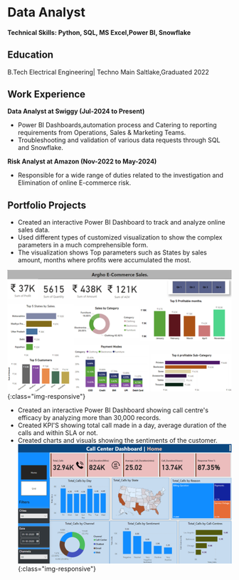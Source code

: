 # Data Analyst
#### Technical Skills: Python, SQL, MS Excel,Power BI, Snowflake
## Education
B.Tech Electrical Engineering| Techno Main Saltlake,Graduated 2022
## Work Experience
**Data Analyst at Swiggy (Jul-2024 to Present)**
* Power BI Dashboards,automation process and Catering to reporting requirements from Operations, Sales & Marketing Teams.
* Troubleshooting and validation of various data requests through SQL and Snowflake.
  
**Risk Analyst at Amazon (Nov-2022 to May-2024)**
* Responsible for a wide range of duties related to the investigation and Elimination of online E-commerce risk.
  
## Portfolio Projects

* Created an interactive Power BI Dashboard  to track and analyze online sales data.
* Used different types of customized visualization to show the complex parameters in a much comprehensible form.
* The visualization shows Top parameters such as States by sales amount, months where profits were accumulated the most.

![Power BI dashboard](./assets/img/full%20final.png "Dashboard"){:class="img-responsive"}
* Created an interactive Power BI Dashboard showing call centre's efficacy by analyzing more than 30,000 records.
* Created KPI'S showing total call made in a day, average duration of the calls and within SLA or not.
* Created charts and visuals showing the sentiments of the customer.
![Power BI dashboard](./assets/img/Screenshot%202024-06-03%20105843.png){:class="img-responsive"}

